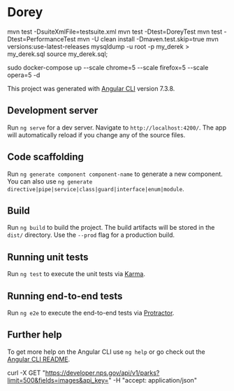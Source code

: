 # Dorey
mvn test -DsuiteXmlFile=testsuite.xml
mvn test -Dtest=DoreyTest
mvn test -Dtest=PerformanceTest
mvn -U clean install -Dmaven.test.skip=true
mvn versions:use-latest-releases
mysqldump -u root -p my_derek > my_derek.sql
source my_derek.sql;

sudo docker-compose up --scale chrome=5 --scale firefox=5 --scale opera=5 -d

This project was generated with [Angular CLI](https://github.com/angular/angular-cli) version 7.3.8.

## Development server

Run `ng serve` for a dev server. Navigate to `http://localhost:4200/`. The app will automatically reload if you change any of the source files.

## Code scaffolding

Run `ng generate component component-name` to generate a new component. You can also use `ng generate directive|pipe|service|class|guard|interface|enum|module`.

## Build

Run `ng build` to build the project. The build artifacts will be stored in the `dist/` directory. Use the `--prod` flag for a production build.

## Running unit tests

Run `ng test` to execute the unit tests via [Karma](https://karma-runner.github.io).

## Running end-to-end tests

Run `ng e2e` to execute the end-to-end tests via [Protractor](http://www.protractortest.org/).

## Further help

To get more help on the Angular CLI use `ng help` or go check out the [Angular CLI README](https://github.com/angular/angular-cli/blob/master/README.md).

curl -X GET "https://developer.nps.gov/api/v1/parks?limit=500&fields=images&api_key=" -H "accept: application/json"
